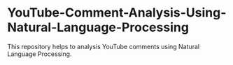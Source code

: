 # YouTube-Comment-Analysis-Using-Natural-Language-Processing
This repository helps to analysis YouTube comments using Natural Language Processing.
